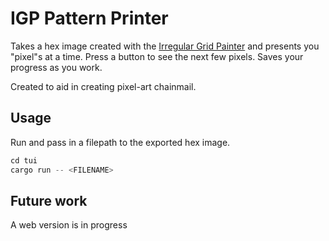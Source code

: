 # IGP Pattern Printer

Takes a hex image created with the [Irregular Grid Painter](https://www.zlosk.com/pgmg/igp/index.html) and presents you "pixel"s at a time. Press a button to see the next few pixels. Saves your progress as you work.

Created to aid in creating pixel-art chainmail.

## Usage

Run and pass in a filepath to the exported hex image.

```rust
cd tui
cargo run -- <FILENAME>
```

## Future work

A web version is in progress
